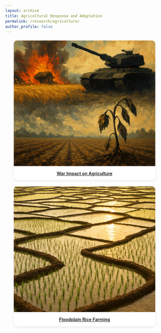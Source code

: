 ```yaml
---
layout: archive
title: Agricultural Response and Adaptation
permalink: /research/agriculture/
author_profile: false
---
```


<style>
.research-grid {
  display: flex;
  flex-wrap: wrap;
  justify-content: center;
  gap: 20px;
  margin-top: 20px;
}

.research-card {
  width: 450px;
  border-radius: 10px;
  overflow: hidden;
  box-shadow: 0 2px 6px rgba(0, 0, 0, 0.1);
  text-align: center;
  background: #fff;
  transition: transform 0.2s;
}

.research-card:hover {
  transform: translateY(-5px);
}

.research-card img {
  width: 100%;
  height: 400px;
  object-fit: cover;
}

.research-card-title {
  padding: 12px;
  font-size: 14px;
  font-weight: 600;
  line-height: 1.3;
}
</style>

<div class="research-grid">

<div class="research-card">
  <a href="/research/agriculture/ruwar">
    <img src="/images/war.png">
    <div class="research-card-title">War Impact on Agriculture</div>
  </a>
</div>

<div class="research-card">
  <a href="/research/agriculture/rice">
    <img src="/images/rice.png">
    <div class="research-card-title">Floodplain Rice Farming</div>
  </a>
</div>

</div>
